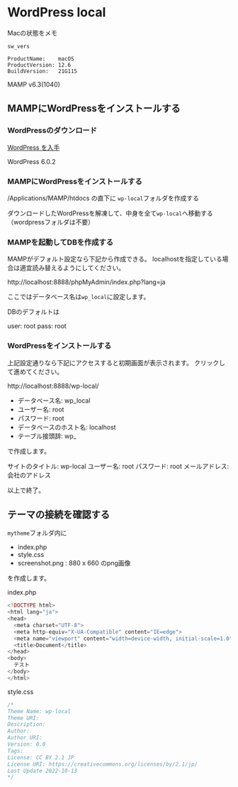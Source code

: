 # WordPress local

Macの状態をメモ

```shell
sw_vers

ProductName:    macOS
ProductVersion: 12.6
BuildVersion:   21G115
```

MAMP v6.3(1040)

## MAMPにWordPressをインストールする

### WordPressのダウンロード

[WordPress を入手](https://ja.wordpress.org/download/)

WordPress 6.0.2

### MAMPにWordPressをインストールする

/Applications/MAMP/htdocs の直下に `wp-local`フォルダを作成する

ダウンロードしたWordPressを解凍して、中身を全て`wp-local`へ移動する（wordpressフォルダは不要）

### MAMPを起動してDBを作成する

MAMPがデフォルト設定なら下記から作成できる。
localhostを指定している場合は適宜読み替えるようにしてください。

http://localhost:8888/phpMyAdmin/index.php?lang=ja

ここではデータベース名は`wp_local`に設定します。

DBのデフォルトは

user: root
pass: root

### WordPressをインストールする

上記設定通りなら下記にアクセスすると初期画面が表示されます。
クリックして進めてください。

http://localhost:8888/wp-local/


- データベース名: wp_local
- ユーザー名: root
- パスワード: root
- データベースのホスト名: localhost
- テーブル接頭辞: wp_

で作成します。

サイトのタイトル: wp-local
ユーザー名: root
パスワード: root
メールアドレス: 会社のアドレス

以上で終了。

## テーマの接続を確認する

`mytheme`フォルダ内に

- index.php
- style.css
- screenshot.png : 880 x 660 のpng画像

を作成します。

index.php

```php
<!DOCTYPE html>
<html lang="ja">
<head>
  <meta charset="UTF-8">
  <meta http-equiv="X-UA-Compatible" content="IE=edge">
  <meta name="viewport" content="width=device-width, initial-scale=1.0">
  <title>Document</title>
</head>
<body>
  テスト
</body>
</html>
```

style.css

```css
/*
Theme Name: wp-local
Theme URI:
Description: 
Author: 
Author URI: 
Version: 0.0
Tags:
License: CC BY 2.1 JP
License URI: https://creativecommons.org/licenses/by/2.1/jp/
Last Update 2022-10-13
*/
```